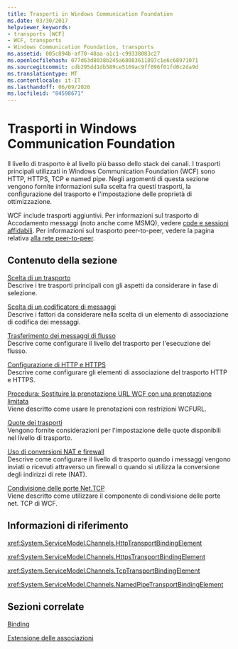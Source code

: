 ```yaml
---
title: Trasporti in Windows Communication Foundation
ms.date: 03/30/2017
helpviewer_keywords:
- transports [WCF]
- WCF, transports
- Windows Communication Foundation, transports
ms.assetid: 005c894b-af70-48aa-a1c1-c99338083c27
ms.openlocfilehash: 077d63d8038b245a68083611897c1e6c68971071
ms.sourcegitcommit: cdb295dd1db589ce5169ac9ff096f01fd0c2da9d
ms.translationtype: MT
ms.contentlocale: it-IT
ms.lasthandoff: 06/09/2020
ms.locfileid: "84598671"
---
```

# <a name="transports-in-windows-communication-foundation"></a>Trasporti in Windows Communication Foundation
Il livello di trasporto è al livello più basso dello stack dei canali. I trasporti principali utilizzati in Windows Communication Foundation (WCF) sono HTTP, HTTPS, TCP e named pipe. Negli argomenti di questa sezione vengono fornite informazioni sulla scelta fra questi trasporti, la configurazione del trasporto e l'impostazione delle proprietà di ottimizzazione.  
  
 WCF include trasporti aggiuntivi. Per informazioni sul trasporto di Accodamento messaggi (noto anche come MSMQ), vedere [code e sessioni affidabili](queues-and-reliable-sessions.md). Per informazioni sul trasporto peer-to-peer, vedere la pagina relativa [alla rete peer-to-peer](peer-to-peer-networking.md).  
  
## <a name="in-this-section"></a>Contenuto della sezione  
 [Scelta di un trasporto](choosing-a-transport.md)  
 Descrive i tre trasporti principali con gli aspetti da considerare in fase di selezione.  
  
 [Scelta di un codificatore di messaggi](choosing-a-message-encoder.md)  
 Descrive i fattori da considerare nella scelta di un elemento di associazione di codifica dei messaggi.  
  
 [Trasferimento dei messaggi di flusso](streaming-message-transfer.md)  
 Descrive come configurare il livello del trasporto per l'esecuzione del flusso.  
  
 [Configurazione di HTTP e HTTPS](configuring-http-and-https.md)  
 Descrive come configurare gli elementi di associazione del trasporto HTTP e HTTPS.  
  
 [Procedura: Sostituire la prenotazione URL WCF con una prenotazione limitata](how-to-replace-the-wcf-url-reservation-with-a-restricted-reservation.md)  
 Viene descritto come usare le prenotazioni con restrizioni WCFURL.  
  
 [Quote dei trasporti](transport-quotas.md)  
 Vengono fornite considerazioni per l'impostazione delle quote disponibili nel livello di trasporto.  
  
 [Uso di conversioni NAT e firewall](working-with-nats-and-firewalls.md)  
 Descrive come configurare il livello di trasporto quando i messaggi vengono inviati o ricevuti attraverso un firewall o quando si utilizza la conversione degli indirizzi di rete (NAT).  
  
 [Condivisione delle porte Net.TCP](net-tcp-port-sharing.md)  
 Viene descritto come utilizzare il componente di condivisione delle porte net. TCP di WCF.  
  
## <a name="reference"></a>Informazioni di riferimento  
 <xref:System.ServiceModel.Channels.HttpTransportBindingElement>  
  
 <xref:System.ServiceModel.Channels.HttpsTransportBindingElement>  
  
 <xref:System.ServiceModel.Channels.TcpTransportBindingElement>  
  
 <xref:System.ServiceModel.Channels.NamedPipeTransportBindingElement>  
  
## <a name="related-sections"></a>Sezioni correlate  
 [Binding](bindings.md)  
  
 [Estensione delle associazioni](../extending/extending-bindings.md)
